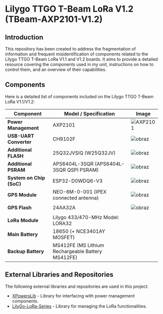 # Lilygo TTGO T-Beam LoRa V1.2 (TBeam-AXP2101-V1.2)

## Introduction

This repository has been created to address the fragmentation of information and frequent misidentification of components related to the Lilygo TTGO T-Beam LoRa V1.1 and V1.2 boards. It aims to provide a detailed resource covering the components used in my unit, instructions on how to control them, and an overview of their capabilities.

## Components

Here is a detailed list of components included on the Lilygo TTGO T-Beam LoRa V1.1/V1.2:

| Component            | Model / Specification                                          | Image                                                                                     |
|----------------------|----------------------------------------------------------------|-------------------------------------------------------------------------------------------|
| **Power Management** | AXP2101                                                         | ![AXP2101](https://github.com/kamilzierke/lilygottgotbeamlorav11v12/assets/67487992/a5136ea7-2379-4551-95cc-fb42595513b3)|
| **USB-UART Converter** | CH9102F                                                       |  ![obraz](https://github.com/kamilzierke/lilygottgotbeamlorav11v12/assets/67487992/848ba108-04f1-4a04-b5bf-2fd15cf001b3)|
| **Additional FLASH** | 25Q32JVSIQ (W25Q32JV)                                          |![obraz](https://github.com/kamilzierke/lilygottgotbeamlorav11v12/assets/67487992/82142d90-f1b8-4bac-abb7-32ea806ee841)|
| **Additional PSRAM** | APS6404L-3SQR (APS6404L-3SQR QSPI PSRAM)                       | ![obraz](https://github.com/kamilzierke/lilygottgotbeamlorav11v12/assets/67487992/7fd6b1fb-a30d-4301-bda7-35a142bf4a6e)     |
| **System on Chip (SoC)** | ESP32-D0WDQ6-V3                                              |![obraz](https://github.com/kamilzierke/lilygottgotbeamlorav11v12/assets/67487992/bb0f027d-7781-4a3d-bb46-1142eafdaf45)    |
| **GPS Module**       | NEO-6M-0-001 (IPEX connected antenna)                         |![obraz](https://github.com/kamilzierke/lilygottgotbeamlorav11v12/assets/67487992/6987e2af-3f7d-4b80-96b6-a4243fffe04a)
                                                                                           |
| **GPS Flash**        | 24AA32A                                                        |![obraz](https://github.com/kamilzierke/lilygottgotbeamlorav11v12/assets/67487992/07592282-7e65-43e0-bd46-ae4148658ce7)
                                                                                           |
| **LoRa Module**      | Lilygo 433/470-MHz Model: LORA32                               |                                                                                           |
| **Main Battery**     | 18650 (+ NCE3401AY MOSFET)                                     |                                                                                           |
| **Backup Battery**   | MS412FE (MS Lithium Rechargeable Battery MS412FE)              |                                                                                           |



## External Libraries and Repositories

The following external libraries and repositories are used in this project:

- [XPowersLib](https://github.com/lewisxhe/XPowersLib) - Library for interfacing with power management components.
- [LilyGo-LoRa-Series](https://github.com/Xinyuan-LilyGO/LilyGo-LoRa-Series) - Library for managing the LoRa functionalities.
